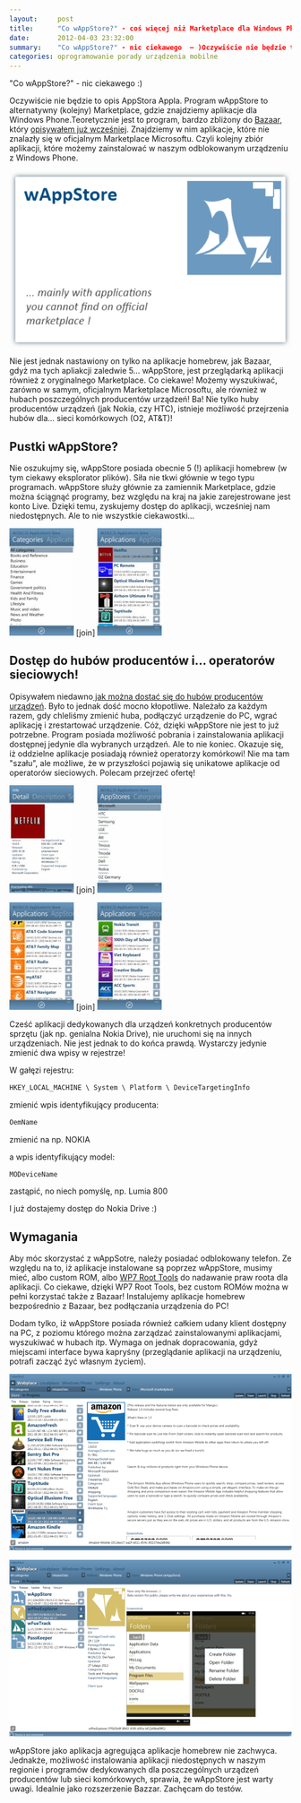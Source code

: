 ```yaml
---
layout:     post
title:      "Co wAppStore?" - coś więcej niż Marketplace dla Windows Phone
date:       2012-04-03 23:32:00
summary:    "Co wAppStore?" - nic ciekawego  — )Oczywiście nie będzie to opis AppStora Appla. Program wAppStore to alternatywny (kolejny) Marketplace, gdzie znajdziemy aplikacje dla Windows Phone.Teoretycznie jest to program, bardzo zbliżony do Bazaar, który opisywałem już wcześniej. Znajdziemy w nim aplikacje, które nie znalazły się w oficjalnym Marketplace Microsoftu. Czyli kolejny zbiór aplikacji, które może...
categories: oprogramowanie porady urządzenia mobilne
---
```




"Co wAppStore?" - nic ciekawego :)

Oczywiście nie będzie to opis AppStora Appla. Program wAppStore to alternatywny (kolejny) Marketplace, gdzie znajdziemy aplikacje dla Windows Phone.Teoretycznie jest to program, bardzo zbliżony do [Bazaar](http://wp-bazaar.com), który [opisywałem już wcześniej](http://www.dobreprogramy.pl/djfoxer/Bazaar-alternatywny-Windows-Phone-Marketplace-z-PC,30433.html). Znajdziemy w nim aplikacje, które nie znalazły się w oficjalnym Marketplace Microsoftu. Czyli kolejny zbiór aplikacji, które możemy zainstalować w naszym odblokowanym urządzeniu z Windows Phone. 


![desk](https://raw.githubusercontent.com/djfoxer/djfoxer.github.io/master/_img/2012-4-3-_142_/g_-_608x405_-_-_31311x20120402180053_0.png)


Nie jest jednak nastawiony on tylko na aplikacje homebrew, jak Bazaar, gdyż ma tych apliakcji zaledwie 5... wAppStore, jest przeglądarką aplikacji również z oryginalnego Marketplace. Co ciekawe! Możemy wyszukiwać, zarówno w samym, oficjalnym Marketplace Microsoftu, ale również w hubach poszczególnych producentów urządzeń! Ba! Nie tylko huby producentów urządzeń (jak Nokia, czy HTC), istnieje możliwość przejrzenia hubów dla... sieci komórkowych (O2, AT&T)! 



## Pustki wAppStore?


Nie oszukujmy się, wAppStore posiada obecnie 5 (!) aplikacji homebrew (w tym ciekawy eksplorator plików). Siła nie tkwi głównie w tego typu programach. wAppStore służy głównie za zamiennik Marketplace, gdzie można ściągnąć programy, bez względu na kraj na jakie zarejestrowane jest konto Live. Dzięki temu, zyskujemy dostęp do aplikacji, wcześniej nam niedostępnych. Ale to nie wszystkie ciekawostki...


![desk](https://raw.githubusercontent.com/djfoxer/djfoxer.github.io/master/_img/2012-4-3-_142_/g_-_288x192_-_-_31311x20120403225151_0.jpg)
[join]
![desk](https://raw.githubusercontent.com/djfoxer/djfoxer.github.io/master/_img/2012-4-3-_142_/g_-_288x192_-_-_31311x20120403225158_0.jpg)



## Dostęp do hubów producentów i... operatorów sieciowych!


Opisywałem niedawno[ jak można dostać się do hubów producentów urządzeń](http://www.dobreprogramy.pl/djfoxer/Aplikacje-OEM-z-Marketplace-dla-wszystkich-urzadzen,30608.html). Było to jednak dość mocno kłopotliwe. Należało za każdym razem, gdy chleliśmy zmienić huba, podłączyć urządzenie do PC, wgrać aplikację i zrestartować urządzenie. Cóż, dzięki wAppStore nie jest to już potrzebne. Program posiada możliwość pobrania i zainstalowania aplikacji dostępnej jedynie dla wybranych urządzeń. Ale to nie koniec. Okazuje się, iż oddzielne aplikacje posiadają również operatorzy komórkowi! Nie ma tam "szału", ale możliwe, że w przyszłości pojawią się unikatowe aplikacje od operatorów sieciowych. Polecam przejrzeć ofertę!


![desk](https://raw.githubusercontent.com/djfoxer/djfoxer.github.io/master/_img/2012-4-3-_142_/g_-_288x192_-_-_31311x20120403225203_0.jpg)
[join]
![desk](https://raw.githubusercontent.com/djfoxer/djfoxer.github.io/master/_img/2012-4-3-_142_/g_-_288x192_-_-_31311x20120403225210_0.jpg)



![desk](https://raw.githubusercontent.com/djfoxer/djfoxer.github.io/master/_img/2012-4-3-_142_/g_-_288x192_-_-_31311x20120403231214_0.jpg)
[join]
![desk](https://raw.githubusercontent.com/djfoxer/djfoxer.github.io/master/_img/2012-4-3-_142_/g_-_288x192_-_-_31311x20120403231220_0.jpg)


Cześć aplikacji dedykowanych dla urządzeń konkretnych producentów sprzętu (jak np. genialna Nokia Drive), nie uruchomi się  na innych urządzeniach. Nie jest jednak to do końca prawdą. Wystarczy jedynie zmienić dwa wpisy w rejestrze!

W gałęzi rejestru:


```html
HKEY_LOCAL_MACHINE \ System \ Platform \ DeviceTargetingInfo
```


zmienić wpis identyfikujący producenta:


```html
OemName
```


zmienić na np. NOKIA

a wpis identyfikujący model:


```html
MODeviceName
```


zastąpić, no niech pomyślę, np. Lumia 800

I już dostajemy dostęp do Nokia Drive :)


## Wymagania


Aby móc skorzystać z wAppSotre, należy posiadać odblokowany telefon. Ze względu na to, iż aplikacje instalowane są poprzez wAppStore, musimy mieć, albo custom ROM, albo [WP7 Root Tools](http://www.dobreprogramy.pl/djfoxer/Rootowanie-w-Windows-Phone-dla-wszystkich,31248.html) do nadawanie praw roota dla aplikacji. Co ciekawe, dzięki WP7 Root Tools, bez custom ROMów można w pełni korzystać także z Bazaar! Instalujemy aplikacje homebrew bezpośrednio z Bazaar, bez podłączania urządzenia do PC!

Dodam tylko, iż wAppStore posiada również całkiem udany klient dostępny na PC, z poziomu którego można zarządzać zainstalowanymi aplikacjami, wyszukiwać w hubach itp. Wymaga on jednak dopracowania, gdyż miejscami interface bywa kapryśny (przeglądanie aplikacji na urządzeniu, potrafi zacząć żyć własnym życiem).


![desk](https://raw.githubusercontent.com/djfoxer/djfoxer.github.io/master/_img/2012-4-3-_142_/g_-_608x405_-_-_31311x20120403225216_0.png)



![desk](https://raw.githubusercontent.com/djfoxer/djfoxer.github.io/master/_img/2012-4-3-_142_/g_-_608x405_-_-_31311x20120403225223_0.png)



wAppStore jako aplikacja agregująca aplikacje homebrew nie zachwyca. Jednakże, możliwość instalowania aplikacji niedostępnych w naszym regionie i programów dedykowanych dla poszczególnych urządzeń producentów lub sieci komórkowych, sprawia, że wAppStore jest warty uwagi. Idealnie jako rozszerzenie Bazzar. Zachęcam do testów.